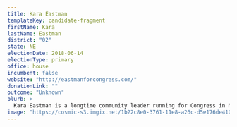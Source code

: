 ```yaml
---
title: Kara Eastman
templateKey: candidate-fragment
firstName: Kara
lastName: Eastman
district: "02"
state: NE
electionDate: 2018-06-14
electionType: primary
office: house
incumbent: false
website: "http://eastmanforcongress.com/"
donationLink: ""
outcome: "Unknown"
blurb: >
  Kara Eastman is a longtime community leader running for Congress in Nebraska’s 2nd District. As the founder of the Omaha Healthy Kids Alliance, Kara led the charge to combat lead poisoning in children and ensure access to safe, green affordable housing. We know we can count on Kara to continue to fight for our shared values in Washington.
image: "https://cosmic-s3.imgix.net/1b22c8e0-3761-11e8-a26c-d5e176de4104-JD_Site_KaraEastman_1000x600_040318.jpg"
---
```

